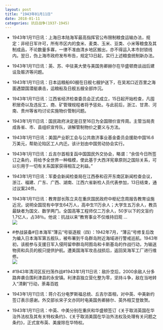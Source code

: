 ```yaml
---
layout: post
title: "1943年01月11日"
date: 2018-01-11
categories: 抗日战争(1937-1945)
---
```


<meta name="referrer" content="no-referrer" />

- 1943年1月11日讯：上海日本陆海军最高指挥官公布限制粮食运输办法，规定：非经日军许可，所有市区内的食米、麦类、玉米、豆类、小米等粮食及其制成品，不论数量多寡，一律不准由清乡地区搬出，亦不得运入本市封锁线内。翌日，伪上海市政府发布布告，规定13日起，实行上述粮食统制新办法。 

- 1943年1月11日讯：英、苏、中驻美大使与美国务卿赫尔在华盛顿商谈战后建设及赈济等问题。 

- 1943年1月11日讯：日本运粮船60艘在日舰七艘护送下，在吴淞口近百里之海面遇盟国潜艇袭击，运粮船及日舰五艘全部炸沉。 

- 1943年1月11日讯：江西省经济检查委员会正式成立，15日起开始检查，凡囤积居奇以及违反工、商、矿管理规程者将予惩处。与此前后，浙江、甘肃、河南、贵州等省均讨论实施物价管制问题。 

- 1943年1月11日讯：国民政府决定是日至16日为全国限价宣传周。主管当局责成各省、市、县组织宣传队，讲解管制物价之要义与方法。 

- 1943年1月11日讯：美国产业职工会与公共救济事业基金委员会援助中国16.6万美元，帮助沦陷区工人内迁。该计划由中国劳动协会实行。 

- 1943年1月11日讯：丘吉尔首相复函中国国民外交协会，略谓：“余信今日所签订之条约，将给予全世界一种楷模，使此基于大西洋宪章原则之国际关系，可以引用于一切有关系国家获得相互之利益。” 

- 1943年1月11日讯：军委会新闻检查局在江西泰和召开东南区新闻检查会议，浙江、福建、广东、广西、湖南、江西六省新检人员代表参加，13日结束，通过议案24件。 

- 1943年1月11日讯：教育部长陈立夫在重庆国民政府中枢纪念周报告教育设施近况，说明全国现有中学生64万人，高中生11万余人；大学生五万余人，教员最缺者为国文、数学两门。全国高等工程师仅二万余人，50岁以下的文盲约1.7亿人，占38％。他说：抗战以来“教育事业不仅维持旧观 ... <br/><img src="https://wx4.sinaimg.cn/large/aca367d8ly1fnchieikupj20c80ayt8u.jpg" />

- #参战装备#日本海军“薄云“号驱逐舰（四）：1942年7月，“薄云“号修复后改为编入日本海军第五舰队，被布署到千岛群岛附近海域进行警戒巡航。1943年初，该舰参与支援日军入侵阿留申群岛阿图岛和卡斯基岛的作战行动，为输送物资和兵员的舰只提供护航。遭美国海军攻击战损后，返回吴海军工厂进行维修。 <br/><img src="https://wx2.sinaimg.cn/large/aca367d8ly1fncfr9etjsj20hs0cm40u.jpg" />

- #1943年清河区反扫荡作战#1943年1月11日讯：敌扑空后，2000余敌人分多路奔袭合围利津县的永安镇。利津县独立营化整为零，坚持斗争，敌在当地转入“清剿”行动，荼毒百姓 

- 1943年1月11日讯：蒋介石分电罗斯福总统、丘吉尔首相，对中英、中美新约签订表示感谢。外交部长宋子文亦同时电美国务卿赫尔、英外相艾登致贺。 

- 1943年1月11日讯：中英、中美分别在重庆和华盛顿签订《关于取消英国在华治外法权及其有关特权条约》、《关于取消美国在华治外法权及处理有关问题之条约》，正式宣布英、美废除在华特权。 

